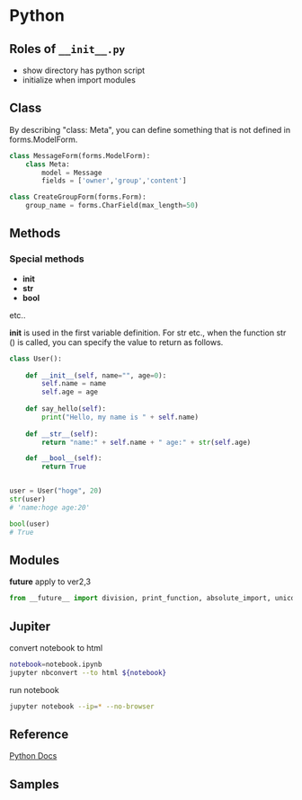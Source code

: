 # Python
## Roles of `__init__.py`

-  show directory has python script
-  initialize when import modules


## Class
By describing "class: Meta", you can define something that is not defined in forms.ModelForm.

```python
class MessageForm(forms.ModelForm):
    class Meta:
        model = Message
        fields = ['owner','group','content']

class CreateGroupForm(forms.Form):
    group_name = forms.CharField(max_length=50)
```

## Methods
### Special methods
-  __init__
-  __str__
-  __bool__

etc..

__init__ is used in the first variable definition.
For str etc., when the function str () is called, you can specify the value to return as follows.


```python
class User():
 
    def __init__(self, name="", age=0):
        self.name = name
        self.age = age
 
    def say_hello(self):
        print("Hello, my name is " + self.name)
 
    def __str__(self):
        return "name:" + self.name + " age:" + str(self.age)

    def __bool__(self):
        return True


user = User("hoge", 20)
str(user)
# 'name:hoge age:20'

bool(user)
# True
```

## Modules
**__future__**
apply to ver2,3
```python
from __future__ import division, print_function, absolute_import, unicode_literals
```

## Jupiter
convert notebook to html
```bash
notebook=notebook.ipynb
jupyter nbconvert --to html ${notebook}
```

run notebook
```bash
jupyter notebook --ip=* --no-browser
``` 

## Reference
[Python Docs](https://docs.python.org/3/)

## Samples
<script src="https://gist-it.appspot.com/https://github.com/ymmmtym/engneer-tutorial/blob/master/scripts/backend/python/lib/scraping.py"></script>
